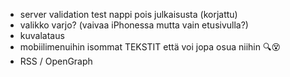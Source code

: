 - server validation test nappi pois julkaisusta (korjattu)
- valikko varjo? (vaivaa iPhonessa mutta vain etusivulla?)
- kuvalataus
- mobiilimenuihin isommat TEKSTIT että voi jopa osua niihin 🔍😵
- RSS / OpenGraph

